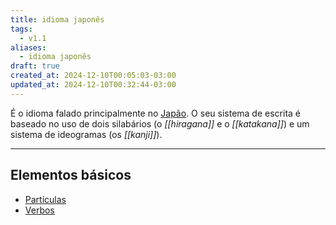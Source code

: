 ```yaml
---
title: idioma japonês
tags:
  - v1.1
aliases:
  - idioma japonês
draft: true
created_at: 2024-12-10T00:05:03-03:00
updated_at: 2024-12-10T00:32:44-03:00
---
```


É o idioma falado principalmente no [Japão](Japão). O seu sistema de escrita é baseado no uso de dois silabários (o *[[hiragana]]* e o *[[katakana]]*) e um sistema de ideogramas (os *[[kanji]]*).

---

## Elementos básicos

- [Partículas](Partículas_japones.md)
- [Verbos](Verbos_japones)